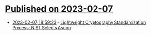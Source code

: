 # [Published on 2023-02-07](index.md)

* [2023-02-07, 18:59:23](https://lobste.rs/s/yad0nf/lightweight_cryptography) - [Lightweight Cryptography Standardization Process: NIST Selects Ascon](https://csrc.nist.gov/News/2023/lightweight-cryptography-nist-selects-ascon)
